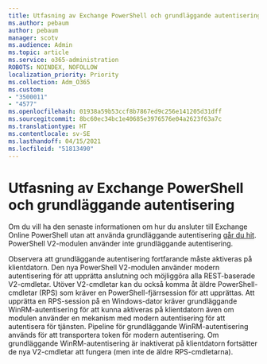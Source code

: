 ```yaml
---
title: Utfasning av Exchange PowerShell och grundläggande autentisering
ms.author: pebaum
author: pebaum
manager: scotv
ms.audience: Admin
ms.topic: article
ms.service: o365-administration
ROBOTS: NOINDEX, NOFOLLOW
localization_priority: Priority
ms.collection: Adm_O365
ms.custom:
- "3500011"
- "4577"
ms.openlocfilehash: 01938a59b53ccf8b7867ed9c256e141205d31dff
ms.sourcegitcommit: 8bc60ec34bc1e40685e3976576e04a2623f63a7c
ms.translationtype: HT
ms.contentlocale: sv-SE
ms.lasthandoff: 04/15/2021
ms.locfileid: "51813490"
---
```

# <a name="exchange-powershell-and-basic-authentication-deprecation"></a>Utfasning av Exchange PowerShell och grundläggande autentisering

Om du vill ha den senaste informationen om hur du ansluter till Exchange Online PowerShell utan att använda grundläggande autentisering [går du hit](https://aka.ms/exops-docs). PowerShell V2-modulen använder inte grundläggande autentisering.

Observera att grundläggande autentisering fortfarande måste aktiveras på klientdatorn.
Den nya PowerShell V2-modulen använder modern autentisering för att upprätta anslutning och möjliggöra alla REST-baserade V2-cmdletar. Utöver V2-cmdletar kan du också komma åt äldre PowerShell-cmdletar (RPS) som kräver en PowerShell-fjärrsession för att upprättas. Att upprätta en RPS-session på en Windows-dator kräver grundläggande WinRM-autentisering för att kunna aktiveras på klientdatorn även om modulen använder en mekanism med modern autentisering för att autentisera för tjänsten. Pipeline för grundläggande WinRM-autentisering används för att transportera token för modern autentisering. Om grundläggande WinRM-autentisering är inaktiverat på klientdatorn fortsätter de nya V2-cmdletar att fungera (men inte de äldre RPS-cmdletarna).
